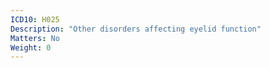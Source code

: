 ```yaml
---
ICD10: H025
Description: "Other disorders affecting eyelid function"
Matters: No
Weight: 0
---
```


